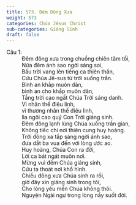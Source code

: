 ```yaml
---
title: 573. Đêm Đông Xưa
weight: 573
categories: Chúa Jêsus Christ
sub-categories: Giáng Sinh
draft: false
---
```

<dl><dt>Câu 1:</dt><dd data-verse="1">Ðêm đông xưa trong chuồng chiên tăm tối, <br/>Nửa đêm ánh sao ngời sáng soi, <br/>Bầu trời vang lên tiếng ca thiên thần, <br/>Cứu Chúa Jê-sus từ trời xuống trần. <br/>Bình an khắp muôn dân, <br/>bình an cho khắp muôn dân, <br/>Tầng trời cao ngất Chúa Trời sáng danh. <br/>Vì nhân thế điêu linh, <br/>vì thương nhân thế điêu linh, <br/>lìa ngôi cao quý Con Trời giáng sinh. <br/>Ðêm đông lạnh lùng Chúa xuống trần gian, <br/>Không tiếc chi nơi thiên cung huy hoàng. <br/>Trời đông xa tắp sáng ngời ánh sao, <br/>đưa dắt ba vua đến với lòng ước ao. <br/>Huy hoàng, Chúa Con ra đời, <br/>Lời ca bát ngát muôn nơi. <br/>Mừng vui đêm Chúa giáng sinh, <br/>Cứu ta thoát nơi khổ hình. <br/>Chiều đông xưa Chúa sinh ra rồi, <br/>giờ đây xin giáng sinh trong tôi, <br/>Cho lòng yêu mến Chúa không thôi. <br/>Nguyện Ngài ngự trong lòng nầy suốt đời. </dd></dl>